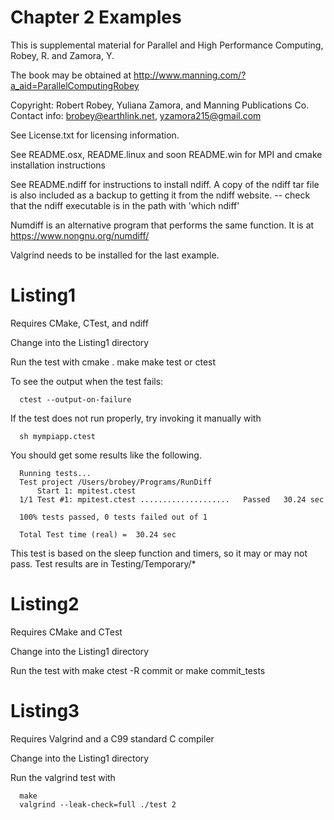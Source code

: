 # Chapter 2 Examples

This is supplemental material for Parallel and High Performance Computing,
Robey, R. and Zamora, Y.

The book may be obtained at
   http://www.manning.com/?a_aid=ParallelComputingRobey

Copyright: Robert Robey, Yuliana Zamora, and Manning Publications Co.
Contact info: brobey@earthlink.net, yzamora215@gmail.com

See License.txt for licensing information.

See README.osx, README.linux and soon README.win for MPI and cmake 
installation instructions

See README.ndiff for instructions to install ndiff. A copy of the
ndiff tar file is also included as a backup to getting it from
the ndiff website.
   -- check that the ndiff executable is in the path with 'which ndiff'

Numdiff is an alternative program that performs the same function. It
is at https://www.nongnu.org/numdiff/

Valgrind needs to be installed for the last example.

# Listing1

   Requires CMake, CTest, and ndiff

   Change into the Listing1 directory

   Run the test with
      cmake .
      make
      make test
         or
      ctest
   
   To see the output when the test fails:
   
      ctest --output-on-failure

   If the test does not run properly, try invoking it manually with

      sh mympiapp.ctest
   
   You should get some results like the following.
   
      Running tests...
      Test project /Users/brobey/Programs/RunDiff
          Start 1: mpitest.ctest
      1/1 Test #1: mpitest.ctest ....................   Passed   30.24 sec
   
      100% tests passed, 0 tests failed out of 1
   
      Total Test time (real) =  30.24 sec
   
   This test is based on the sleep function and timers, so it may or may not pass.
   Test results are in Testing/Temporary/*
   
# Listing2

   Requires CMake and CTest

   Change into the Listing1 directory

   Run the test with
      make
      ctest -R commit
         or
      make commit_tests

# Listing3

   Requires Valgrind and a C99 standard C compiler

   Change into the Listing1 directory

   Run the valgrind test with

      make
      valgrind --leak-check=full ./test 2

   
 
